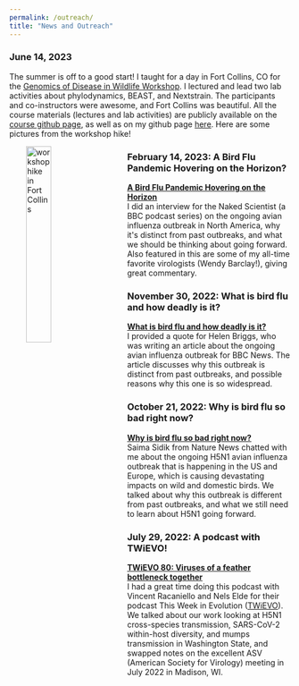 ```yaml
---
permalink: /outreach/
title: "News and Outreach"
---
```


### June 14, 2023
The summer is off to a good start! I taught for a day in Fort Collins, CO for the [Genomics of Disease in Wildlife Workshop](https://gdwworkshop.colostate.edu/). I lectured and lead two lab activities about phylodynamics, BEAST, and Nextstrain. The participants and co-instructors were awesome, and Fort Collins was beautiful. All the course materials (lectures and lab activities) are publicly available on the [course github page](https://github.com/gdw-workshop/2023_GDW_Workshop), as well as on my github page [here](https://github.com/lmoncla/csu-genomics-disease-wildlife-workshop). Here are some pictures from the workshop hike!

<img src="/monclalab/assets/images/CSU-GDW-workshop-hike.jpg" width="30%" title="workshop hike in Fort Collins" align="left" hspace="30">


### February 14, 2023: A Bird Flu Pandemic Hovering on the Horizon? 
__[A Bird Flu Pandemic Hovering on the Horizon](https://www.thenakedscientists.com/podcasts/naked-scientists-podcast/bird-flu-pandemic-hovering-horizon)__<br/>
I did an interview for the Naked Scientist (a BBC podcast series) on the ongoing avian influenza outbreak in North America, why it's distinct from past outbreaks, and what we should be thinking about going forward. Also featured in this are some of my all-time favorite virologists (Wendy Barclay!), giving great commentary.


### November 30, 2022: What is bird flu and how deadly is it? 
__[What is bird flu and how deadly is it?](https://www.bbc.com/news/science-environment-63464065)__<br/>
I provided a quote for Helen Briggs, who was writing an article about the ongoing avian influenza outbreak for BBC News. The article discusses why this outbreak is distinct from past outbreaks, and possible reasons why this one is so widespread. 


### October 21, 2022: Why is bird flu so bad right now? 
__[Why is bird flu so bad right now?](https://www.nature.com/articles/d41586-022-03322-2#:~:text=Mutations%20matter&text=One%20is%20that%20genetic%20mutations,previous%20strains%20were%20capable%20of)__<br/>
Saima Sidik from Nature News chatted with me about the ongoing H5N1 avian influenza outbreak that is happening in the US and Europe, which is causing devastating impacts on wild and domestic birds. We talked about why this outbreak is different from past outbreaks, and what we still need to learn about H5N1 going forward. 


### July 29, 2022: A podcast with TWiEVO!
__[TWiEVO 80: Viruses of a feather bottleneck together](https://www.youtube.com/watch?v=UcHmebKO_K4)__<br/>
I had a great time doing this podcast with Vincent Racaniello and Nels Elde for their podcast This Week in Evolution ([TWiEVO](https://www.microbe.tv/twievo/)). We talked about our work looking at H5N1 cross-species transmission, SARS-CoV-2 within-host diversity, and mumps transmission in  Washington State, and swapped notes on the excellent ASV (American Society for Virology) meeting in July 2022 in Madison, WI. 

